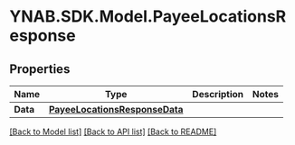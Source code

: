 # YNAB.SDK.Model.PayeeLocationsResponse
## Properties

Name | Type | Description | Notes
------------ | ------------- | ------------- | -------------
**Data** | [**PayeeLocationsResponseData**](PayeeLocationsResponseData.md) |  | 

[[Back to Model list]](../README.md#documentation-for-models) [[Back to API list]](../README.md#documentation-for-api-endpoints) [[Back to README]](../README.md)

